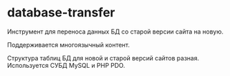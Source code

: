 # database-transfer

Инструмент для переноса данных БД со старой версии сайта на новую.

Поддерживается многоязычный контент.

Структура таблиц БД для новой и старой версий сайтов разная.
Используется СУБД MySQL и PHP PDO.
